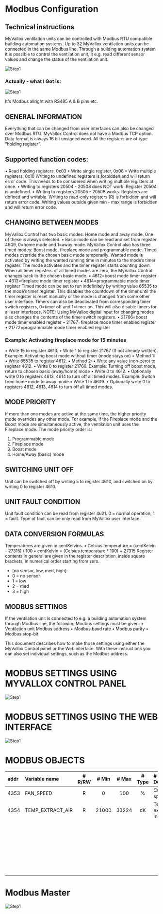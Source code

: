 # Modbus Configuration

## Technical instructions

MyVallox ventilation units can be controlled with Modbus RTU compatible building automation systems. Up to 32 MyVallox ventilation units can be connected in the same Modbus line. Through a building automation system it is possible to control the ventilation unit, it e.g. read different sensor values and change the status of the ventilation unit.

![Step1](./media/MyVallox1.png)

### Actually - what I Got is:

![Step1](./media/MyVallox2.png)

It's Modbus allright with RS485 A & B pins etc.

## GENERAL INFORMATION
Everything that can be changed from user interfaces can also be changed over Modbus RTU.
MyVallox Control does not have a Modbus TCP option. Data format is always 16 bit unsigned word.
All the registers are of type ”holding register”.

## Supported function codes:
• Read holding registers, 0x03 • Write single register, 0x06
• Write multiple registers, 0x10
Writing to undefined registers is forbidden and will return error code. This needs to be considered when writing multiple registers at once.
• Writing to registers 20504 - 20508 does NOT work. Register 20504 is undefined.
• Writing to registers 20505 - 20508 works. Registers are defined and writable.
Writing to read-only registers (R) is forbidden and will return error code.
Writing values outside given min - max range is forbidden and will return error code.

## CHANGING BETWEEN MODES
MyVallox Control has two basic modes: Home mode and away mode. One of these is always selected.
• Basic mode can be read and set from register 4609, 0=home mode and 1=away mode.
MyVallox Control also has three timed modes: Boost mode, fireplace mode and programmable mode. Timed modes override the chosen basic mode temporarily. Wanted mode is activated by writing the wanted running time in minutes to the mode’s timer register. The mode activates and the timer register starts counting down. When all timer registers of all timed modes are zero, the MyVallox Control changes back to the chosen basic mode.
• 4612=boost mode timer register
• 4613=fireplace mode timer register
• 4614=programmable mode timer register
Timed mode can be set to run indefinitely by writing value 65535 to the mode’s timer register. This disables the countdown of the timer until the timer register is reset manually or the mode is changed from some other user interface.
Timers can also be deactivated from corresponding timer switch registers, 0=timer off and 1=timer on. This will also disable timers for all user interfaces. NOTE: Using MyVallox digital input for changing modes also changes the contents of the timer switch registers.
• 21766=boost mode timer enabled register
• 21767=fireplace mode timer enabled register
• 21772=programmable mode timer enabled register

### Example: Activating fireplace mode for 15 minutes
• Write 15 to register 4613.
• Write 1 to register 21767 (If not already written).
Example: Activating boost mode without timer (mode stays on)
• Method 1:
• Write 65535 to register 4612.
• Method 2:
• Write any value (non-zero) to register 4612.
• Write 0 to register 21766.
Example: Turning off boost mode, return to chosen basic (away/home) mode
• Write 0 to 4612.
• Optionally write 0 to registers 4613, 4614 to turn off all
timed modes.
Example: Switch from home mode to away mode
• Write 1 to 4609.
• Optionally write 0 to registers 4612, 4613, 4614 to turn off
all timed modes.

## MODE PRIORITY
If more than one modes are active at the same time, the higher priority mode overrides any other mode. For example, if the Fireplace mode and the Boost mode are simultaneously active, the ventilation unit uses the Fireplace mode. The mode priority order is:
1. Programmable mode
2. Fireplace mode
3. Boost mode
4. Home/Away (basic) mode

## SWITCHING UNIT OFF
Unit can be switched off by writing 5 to register 4610, and switched on by writing 0 to register 4610.
## UNIT FAULT CONDITION
Unit fault condition can be read from register 4621. 0 = normal operation, 1 = fault. Type of fault can be only read from MyVallox user interface.
## DATA CONVERSION FORMULAS
Temperatures are given in centKelvins.
• Celsius temperature = (centKelvin - 27315) / 100
• centKelvin = (Celsius temperature * 100) + 27315 
Register contents in general are given in the register
description, inside square brackets, in numerical order starting from zero.


* [no sensor, low, med, high]: 
* 0 = no sensor
* 1 = low
* 2 = med
* 3 = high

## MODBUS SETTINGS
If the ventilation unit is connected to e.g. a building automation system through Modbus line, the following Modbus settings must be given:
• Ventilation unit Modbus address
• Modbus baud rate
• Modbus parity
• Modbus stop-bit

This document describes how to make those settings using either the MyVallox Control panel or the Web interface. With these instructions you can also set individual settings, such as the Modbus address.

# MODBUS SETTINGS USING MYVALLOX CONTROL PANEL

![Step1](./media/MODBUS_SETTINGS_USING_MYVALLOX_CONTROL_PANEL.png)

# MODBUS SETTINGS USING THE WEB INTERFACE

![Step1](./media/MODBUS_SETTINGS_USING_THE_WEB_INTERFACE.png)

# MODBUS OBJECTS

| addr | Variable name     | # R/RW | # Min   | # Max  | # Type | # Description                            |
|:-----|:------------------|:------:|:-------:|:------:|:------:|:-----------------------------------------|
| 4353 |  FAN_SPEED        |      R | 0       |  100   |%       |        Current fan speed                 |
| 4354 |  TEMP_EXTRACT_AIR |      R | 21000   |  33224 |  cK    |        Temperature, extract, cell input  |
|  |   |      |    |   |      |         |
|  |   |      |    |   |      |         |
|  |   |      |    |   |      |         |
|  |   |      |    |   |      |         |
|  |   |      |    |   |      |         |
|  |   |      |    |   |      |         |
|  |   |      |    |   |      |         |
|  |   |      |    |   |      |         |
|  |   |      |    |   |      |         |
|  |   |      |    |   |      |         |
|  |   |      |    |   |      |         |
|  |   |      |    |   |      |         |
|  |   |      |    |   |      |         |
|  |   |      |    |   |      |         |
|  |   |      |    |   |      |         |
|  |   |      |    |   |      |         |
|  |   |      |    |   |      |         |
|  |   |      |    |   |      |         |
|  |   |      |    |   |      |         |
|  |   |      |    |   |      |         |
|  |   |      |    |   |      |         |
|  |   |      |    |   |      |         |
|  |   |      |    |   |      |         |
|  |   |      |    |   |      |         |
|  |   |      |    |   |      |         |
|  |   |      |    |   |      |         |
|  |   |      |    |   |      |         |
|  |   |      |    |   |      |         |
|  |   |      |    |   |      |         |
|  |   |      |    |   |      |         |

# Modbus Master

![Step1](./media/MODBUS_MASTER.png)